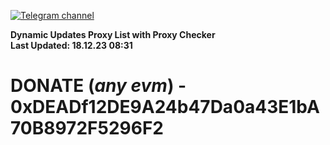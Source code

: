 [![Telegram channel](https://img.shields.io/endpoint?url=https://runkit.io/damiankrawczyk/telegram-badge/branches/master?url=https://t.me/n4z4v0d)](https://t.me/n4z4v0d) 

**Dynamic Updates Proxy List with Proxy Checker**  
**Last Updated: 18.12.23 08:31**

# DONATE (_any evm_) - 0xDEADf12DE9A24b47Da0a43E1bA70B8972F5296F2
